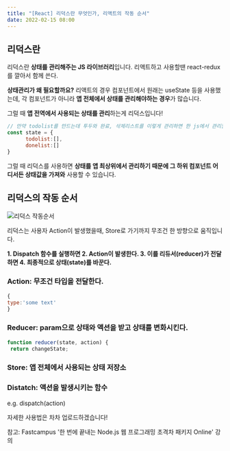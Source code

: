 ```yaml
---
title: "[React] 리덕스란 무엇인가, 리액트의 작동 순서"
date: 2022-02-15 08:00
---
```


## 리덕스란

리덕스란 **상태를 관리해주는 JS 라이브러리**입니다.
리액트하고 사용할땐 react-redux를 깔아서 함께 쓴다.

**상태관리가 왜 필요할까요?**
리액트의 경우 컴포넌트에서 원래는 useState 등을 사용했는데, 각 컴포넌트가 아니라 **앱 전체에서 상태를 관리해야하는 경우**가 많습니다.

그럴 때 **앱 전역에서 사용되는 상태를 관리**하는게 리덕스입니다!

```js
// 만약 todolist를 만드는데 투두와 완료, 삭제리스트를 이렇게 관리하면 한 js에서 관리할 게 너무나 많음
const state = {
      todolist:[],
      donelist:[]
}
```

그럴 때 리덕스를 사용하면 **상태를 앱 최상위에서 관리하기 때문에 그 하위 컴포넌트 어디서든 상태값을 가져와** 사용할 수 있습니다.

## 리덕스의 작동 순서

![리덕스 작동순서](https://images.velog.io/images/hailey99/post/1c7d4cad-f918-429c-b039-d65573c0a4af/%E1%84%89%E1%85%B3%E1%84%8F%E1%85%B3%E1%84%85%E1%85%B5%E1%86%AB%E1%84%89%E1%85%A3%E1%86%BA%202022-02-11%20%E1%84%8B%E1%85%A9%E1%84%92%E1%85%AE%204.41.49.png)

리덕스는 사용자 Action이 발생했을때, Store로 가기까지 무조건 한 방향으로 움직입니다.

**1. Dispatch 함수를 실행하면
2. Action이 발생한다.
3. 이를 리듀서(reducer)가 전달하면
4. 최종적으로 상태(state)를 바꾼다.**

### Action: 무조건 타입을 전달한다.

```javascript
{
type:'some text'
}
```

### Reducer: param으로 상태와 액션을 받고 상태를 변화시킨다.

```javascript
function reducer(state, action) {
 return changeState;
```

### Store: 앱 전체에서 사용되는 상태 저장소 

### Distatch: 액션을 발생시키는 함수

e.g. dispatch(action)

자세한 사용법은 차차 업로드하겠습니다!

참고: Fastcampus '한 번에 끝내는 Node.js 웹 프로그래밍 초격차 패키지 Online' 강의